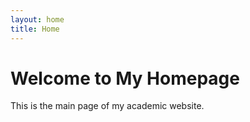 ```yaml
---
layout: home
title: Home
---
```

# Welcome to My Homepage

This is the main page of my academic website.
